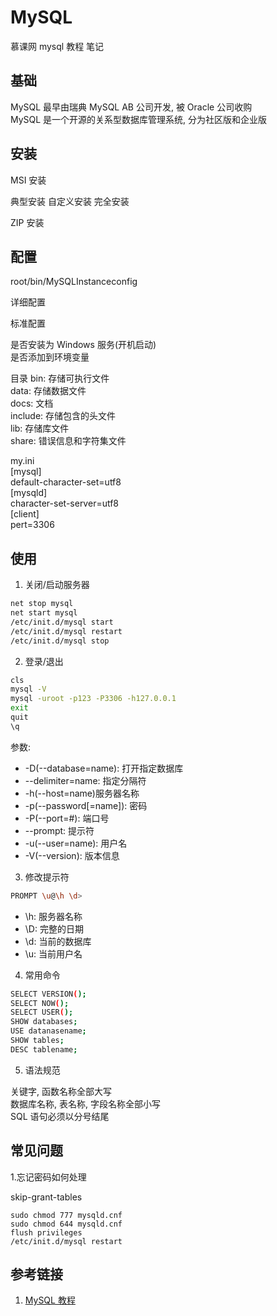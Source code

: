 # MySQL

慕课网 mysql 教程 笔记

## 基础

MySQL 最早由瑞典 MySQL AB 公司开发, 被 Oracle 公司收购  
MySQL 是一个开源的关系型数据库管理系统, 分为社区版和企业版

## 安装

MSI 安装

典型安装 自定义安装 完全安装

ZIP 安装

## 配置

root/bin/MySQLInstanceconfig

详细配置

标准配置

是否安装为 Windows 服务(开机启动)  
是否添加到环境变量

目录
bin: 存储可执行文件  
data: 存储数据文件  
docs: 文档  
include: 存储包含的头文件  
lib: 存储库文件  
share: 错误信息和字符集文件

my.ini  
[mysql]  
default-character-set=utf8  
[mysqld]  
character-set-server=utf8  
[client]  
pert=3306

## 使用

1. 关闭/启动服务器

```bash
net stop mysql
net start mysql
/etc/init.d/mysql start
/etc/init.d/mysql restart
/etc/init.d/mysql stop
```

2. 登录/退出

```bash
cls
mysql -V
mysql -uroot -p123 -P3306 -h127.0.0.1
exit
quit
\q
```

参数:

- -D(--database=name): 打开指定数据库
- --delimiter=name: 指定分隔符
- -h(--host=name)服务器名称
- -p(--password[=name]): 密码
- -P(--port=#): 端口号
- --prompt: 提示符
- -u(--user=name): 用户名
- -V(--version): 版本信息

3. 修改提示符

```bash
PROMPT \u@\h \d>
```

- \h: 服务器名称
- \D: 完整的日期
- \d: 当前的数据库
- \u: 当前用户名

4. 常用命令

```bash
SELECT VERSION();
SELECT NOW();
SELECT USER();
SHOW databases;
USE datanasename;
SHOW tables;
DESC tablename;
```

5. 语法规范

关键字, 函数名称全部大写  
数据库名称, 表名称, 字段名称全部小写  
SQL 语句必须以分号结尾

## 常见问题

1.忘记密码如何处理

skip-grant-tables

```base
sudo chmod 777 mysqld.cnf
sudo chmod 644 mysqld.cnf
flush privileges
/etc/init.d/mysql restart
```

## 参考链接

1. [MySQL 教程](https://www.runoob.com/mysql/mysql-tutorial.html)